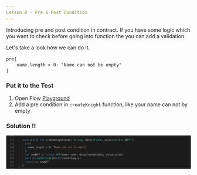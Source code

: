 ```yaml
---
Lesson 8 - Pre & Post Condition
---
```


Introducing pre and post condition in contract. If you have some logic which you want to check before going into function the you can add a validation.

Let's take a look how we can do it.

```cadence
pre{
    name.length > 0: "Name can not be empty"
}
```

### Put it to the Test

1. Open Flow [Playground](https://play.flow.com/)
2. Add a pre condition in `createKnight` function, like your name can not by empty

### Solution !!

![Alt text](image-15.png)
